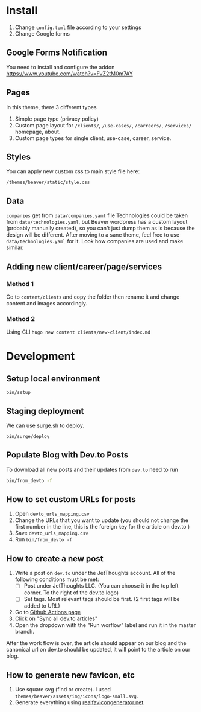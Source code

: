 # Install

1. Change `config.toml` file according to your settings
2. Change Google forms

## Google Forms Notification

You need to install and configure the addon
<https://www.youtube.com/watch?v=FvZ2tM0m7AY>

## Pages

In this theme, there 3 different types

1. Simple page type (privacy policy)
2. Custom page layout for `/clients/`, `/use-cases/`, `/carreers/`, `/services/` homepage, about.
3. Custom page types for single client, use-case, career, service.

## Styles

You can apply new custom css to main style file here:

`/themes/beaver/static/style.css`

## Data

`companies` get from `data/companies.yaml` file
Technologies could be taken from `data/technologies.yaml`, but Beaver wordpress has a custom layout (probably manually created), so you can't just dump them as is because the design will be different. After moving to a sane theme, feel free to use `data/technologies.yaml` for it. Look how companies are used and make similar.

## Adding new client/career/page/services

### Method 1

Go to `content/clients` and copy the folder then rename it and change content and images accordingly.

### Method 2

Using CLI `hugo new content clients/new-client/index.md`

# Development

## Setup local environment

`bin/setup`

## Staging deployment

We can use surge.sh to deploy.

`bin/surge/deploy`


## Populate Blog with Dev.to Posts

To download all new posts and their updates from `dev.to` need to run

```bash
bin/from_devto -f
```

## How to set custom URLs for posts

1. Open `devto_urls_mapping.csv`
2. Change the URLs that you want to update (you should not change the first number in the line, this is the foreign key for the article on dev.to )
3. Save `devto_urls_mapping.csv`
4. Run `bin/from_devto -f`


## How to create a new post

1. Write a post on `dev.to` under the JetThoughts account. All of the following conditions must be met:
    - [ ] Post under JetThoughts LLC. (You can choose it in the top left corner. To the right of the dev.to logo)
    - [ ] Set tags. Most relevant tags should be first. (2 first tags will be added to URL)

2. Go to [Github Actions page](https://github.com/jetthoughts/jetthoughts.github.io/actions)
3. Click on "Sync all dev.to articles"
4. Open the dropdown with the "Run worflow" label and run it in the master branch.

After the work flow is over, the article should appear on our blog and the canonical url on dev.to should be updated, it will point to the article on our blog.


## How to generate new favicon, etc

1. Use square svg (find or create). I used `themes/beaver/assets/img/icons/logo-small.svg`.
2. Generate everything using [realfavicongenerator.net](https://realfavicongenerator.net/).